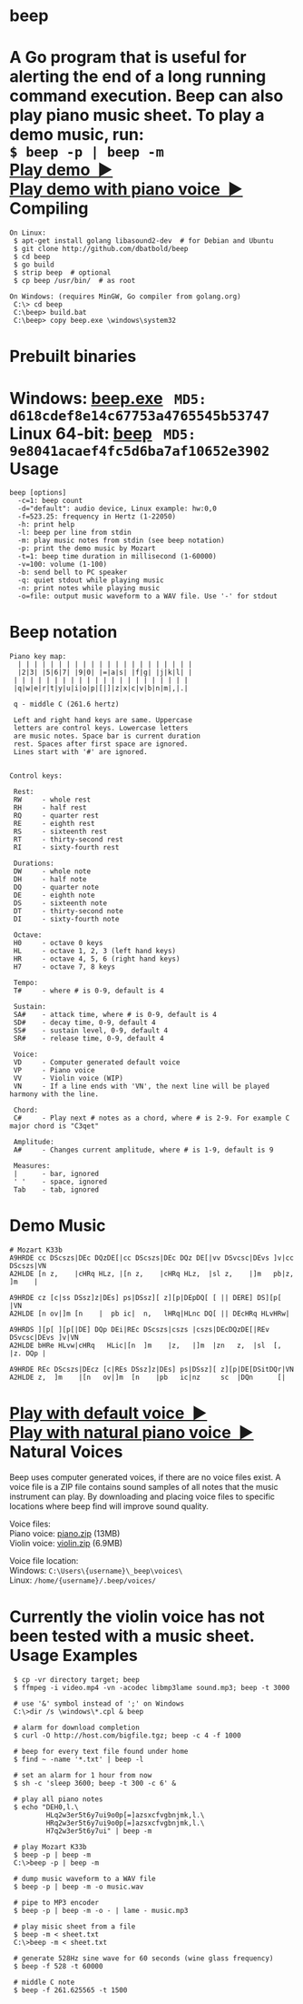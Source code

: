 beep
====

A Go program that is useful for alerting the end of a long running command execution.
Beep can also play piano music sheet. To play a demo music, run:<br>
```$ beep -p | beep -m```<br>
[Play demo&nbsp; ▶](http://angiud.com/beep/demo-mozart-k33b.mp3)<br>
[Play demo with piano voice&nbsp; ▶](http://angiud.com/beep/demo-mozart-k33b-piano.mp3)
Compiling
=========
```
On Linux:
 $ apt-get install golang libasound2-dev  # for Debian and Ubuntu
 $ git clone http://github.com/dbatbold/beep
 $ cd beep
 $ go build
 $ strip beep  # optional
 $ cp beep /usr/bin/  # as root

On Windows: (requires MinGW, Go compiler from golang.org)
 C:\> cd beep
 C:\beep> build.bat
 C:\beep> copy beep.exe \windows\system32
```
Prebuilt binaries
===============
 Windows: [beep.exe](http://angiud.com/beep/binary/windows/beep.exe) &nbsp; ```MD5: d618cdef8e14c67753a4765545b53747```<br>
 Linux 64-bit: [beep](http://angiud.com/beep/binary/linux/beep) &nbsp; ```MD5: 9e8041acaef4fc5d6ba7af10652e3902```
Usage
=====
```
beep [options]
  -c=1: beep count
  -d="default": audio device, Linux example: hw:0,0
  -f=523.25: frequency in Hertz (1-22050)
  -h: print help
  -l: beep per line from stdin
  -m: play music notes from stdin (see beep notation)
  -p: print the demo music by Mozart
  -t=1: beep time duration in millisecond (1-60000)
  -v=100: volume (1-100)
  -b: send bell to PC speaker
  -q: quiet stdout while playing music
  -n: print notes while playing music
  -o=file: output music waveform to a WAV file. Use '-' for stdout
```
Beep notation
=============
```
Piano key map:
  | | | | | | | | | | | | | | | | | | | | | | 
  |2|3| |5|6|7| |9|0| |=|a|s| |f|g| |j|k|l| |
 | | | | | | | | | | | | | | | | | | | | | | 
 |q|w|e|r|t|y|u|i|o|p|[|]|z|x|c|v|b|n|m|,|.|

 q - middle C (261.6 hertz)

 Left and right hand keys are same. Uppercase 
 letters are control keys. Lowercase letters
 are music notes. Space bar is current duration
 rest. Spaces after first space are ignored.
 Lines start with '#' are ignored.


Control keys:

 Rest:
 RW     - whole rest
 RH     - half rest
 RQ     - quarter rest
 RE     - eighth rest
 RS     - sixteenth rest
 RT     - thirty-second rest
 RI     - sixty-fourth rest

 Durations:
 DW     - whole note
 DH     - half note
 DQ     - quarter note
 DE     - eighth note
 DS     - sixteenth note
 DT     - thirty-second note
 DI     - sixty-fourth note

 Octave:
 H0     - octave 0 keys
 HL     - octave 1, 2, 3 (left hand keys)
 HR     - octave 4, 5, 6 (right hand keys)
 H7     - octave 7, 8 keys

 Tempo:
 T#     - where # is 0-9, default is 4

 Sustain:
 SA#    - attack time, where # is 0-9, default is 4
 SD#    - decay time, 0-9, default 4
 SS#    - sustain level, 0-9, default 4
 SR#    - release time, 0-9, default 4

 Voice:
 VD     - Computer generated default voice
 VP     - Piano voice
 VV     - Violin voice (WIP)
 VN     - If a line ends with 'VN', the next line will be played harmony with the line.

 Chord:
 C#     - Play next # notes as a chord, where # is 2-9. For example C major chord is "C3qet"

 Amplitude:
 A#     - Changes current amplitude, where # is 1-9, default is 9

 Measures:
 |      - bar, ignored
 ' '    - space, ignored
 Tab    - tab, ignored
```
Demo Music
==========
```
# Mozart K33b
A9HRDE cc DScszs|DEc DQzDE[|cc DScszs|DEc DQz DE[|vv DSvcsc|DEvs ]v|cc DScszs|VN
A2HLDE [n z,    |cHRq HLz, |[n z,    |cHRq HLz,  |sl z,    |]m   pb|z, ]m    |

A9HRDE cz [c|ss DSsz]z|DEs] ps|DSsz][ z][p|DEpDQ[ [ || DERE] DS][p[ |VN
A2HLDE [n ov|]m [n    |  pb ic|  n,   lHRq|HLnc DQ[ || DEcHRq HLvHRw|

A9HRDS ][p[ ][p[|DE] DQp DEi|REc DScszs|cszs |cszs|DEcDQzDE[|REv DSvcsc|DEvs ]v|VN
A2HLDE bHRe HLvw|cHRq   HLic|[n  ]m    |z,   |]m  |zn   z,  |sl  [,    |z. DQp |

A9HRDE REc DScszs|DEcz [c|REs DSsz]z|DEs] ps|DSsz][ z][p|DE[DSitDQr|VN
A2HLDE z,  ]m    |[n   ov|]m  [n    |pb   ic|nz     sc  |DQn      [|
```
[Play with default voice&nbsp; ▶](http://angiud.com/beep/demo-mozart-k33b.mp3)<br>
[Play with natural piano voice&nbsp; ▶](http://angiud.com/beep/demo-mozart-k33b-piano.mp3)
Natural Voices
==============

Beep uses computer generated voices, if there are no voice files exist.
A voice file is a ZIP file contains sound samples of all notes that the
music instrument can play. By downloading and placing voice files to
specific locations where beep find will improve sound quality.

Voice files:<br>
 Piano voice: [piano.zip](http://angiud.com/beep/voices/piano.zip) (13MB)<br>
 Violin voice: [violin.zip](http://angiud.com/beep/voices/piano.zip) (6.9MB)<br>

Voice file location:<br>
 Windows: ```C:\Users\{username}\_beep\voices\``` <br>
 Linux: ```/home/{username}/.beep/voices/```

Currently the violin voice has not been tested with a music sheet.
Usage Examples
==============
```
 $ cp -vr directory target; beep
 $ ffmpeg -i video.mp4 -vn -acodec libmp3lame sound.mp3; beep -t 3000
 
 # use '&' symbol instead of ';' on Windows
 C:\>dir /s \windows\*.cpl & beep
 
 # alarm for download completion
 $ curl -O http://host.com/bigfile.tgz; beep -c 4 -f 1000
 
 # beep for every text file found under home
 $ find ~ -name '*.txt' | beep -l
 
 # set an alarm for 1 hour from now
 $ sh -c 'sleep 3600; beep -t 300 -c 6' &
 
 # play all piano notes
 $ echo "DEH0,l.\
         HLq2w3er5t6y7ui9o0p[=]azsxcfvgbnjmk,l.\
         HRq2w3er5t6y7ui9o0p[=]azsxcfvgbnjmk,l.\
         H7q2w3er5t6y7ui" | beep -m
 
 # play Mozart K33b
 $ beep -p | beep -m
 C:\>beep -p | beep -m
 
 # dump music waveform to a WAV file
 $ beep -p | beep -m -o music.wav
 
 # pipe to MP3 encoder
 $ beep -p | beep -m -o - | lame - music.mp3
 
 # play misic sheet from a file
 $ beep -m < sheet.txt
 C:\>beep -m < sheet.txt

 # generate 528Hz sine wave for 60 seconds (wine glass frequency)
 $ beep -f 528 -t 60000
 
 # middle C note
 $ beep -f 261.625565 -t 1500
```
